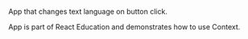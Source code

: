 App that changes text language on button click. 

App is part of React Education and demonstrates how to use Context.

